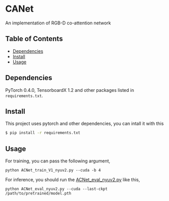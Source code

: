 # CANet
An implementation of RGB-D co-attention network

## Table of Contents

- [Dependencies](#dependencies)
- [Install](#install)
- [Usage](#usage)

## Dependencies

PyTorch 0.4.0, TensorboardX 1.2 and other packages listed in `requirements.txt`.

## Install

This project uses pytorch and other dependencies, you can intall it with this
```sh
$ pip install -r requirements.txt
```

## Usage

For training, you can pass the following argument,

```
python ACNet_train_V1_nyuv2.py --cuda -b 4
```

For inference, you should run the [ACNet_eval_nyuv2.py](ACNet_eval_nyuv2.py) like this,

```
python ACNet_eval_nyuv2.py --cuda --last-ckpt /path/to/pretrained/model.pth
```
